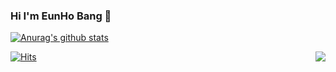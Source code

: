 ### Hi I'm EunHo Bang 👋

 [![Anurag's github stats](https://github-readme-stats.vercel.app/api?username=eunhobang)](https://github.com/anuraghazra/github-readme-stats)

[![Hits](https://hits.seeyoufarm.com/api/count/incr/badge.svg?url=https%3A%2F%2Fgithub.com%2Fhaesoo9410&count_bg=%23EB8B10&title_bg=%23684327&icon=&icon_color=%23E7E7E7&title=VISIT&edge_flat=false)](https://github.com/eunhobang)
<img align='right' src="http://mazassumnida.wtf/api/v2/generate_badge?boj=eunhoit">

